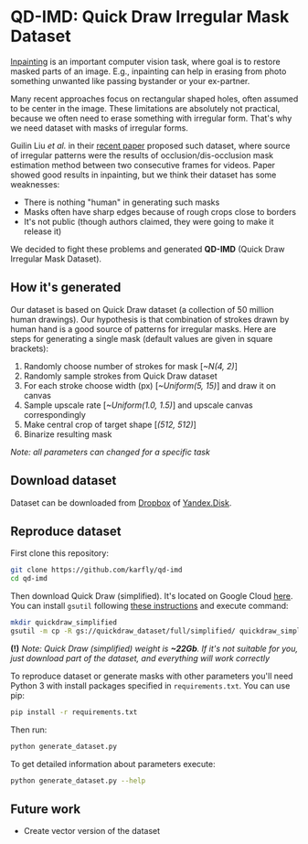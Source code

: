 # QD-IMD: Quick Draw Irregular Mask Dataset

[Inpainting](https://en.wikipedia.org/wiki/Inpainting) is an important computer vision task, where goal is to restore masked parts of an image. E.g., inpainting can help in erasing from photo something unwanted like passing bystander or your ex-partner.

Many recent approaches focus on rectangular shaped holes, often assumed to be center in the image. These limitations are absolutely not practical, because we often need to erase something with irregular form. That's why we need dataset with masks of irregular forms.

Guilin Liu *et al.* in their [recent paper](https://arxiv.org/abs/1804.07723) proposed such dataset, where source of irregular patterns were the results of occlusion/dis-occlusion mask estimation method between two consecutive frames for videos. Paper showed good results in inpainting, but we think their dataset has some weaknesses:
- There is nothing "human" in generating such masks
- Masks often have sharp edges because of rough crops close to borders
- It's not public (though authors claimed, they were going to make it release it)

We decided to fight these problems and generated **QD-IMD** (Quick Draw Irregular Mask Dataset).

## How it's generated
Our dataset is based on Quick Draw dataset (a collection of 50 million human drawings). Our hypothesis is that combination of strokes drawn by human hand is a good source of patterns for irregular masks. Here are steps for generating a single mask (default values are given in square brackets):
1. Randomly choose number of strokes for mask [*~N(4, 2)*]
2. Randomly sample strokes from Quick Draw dataset
3. For each stroke choose width (px) [*~Uniform(5, 15)*] and draw it on canvas
4. Sample upscale rate [*~Uniform(1.0, 1.5)*] and upscale canvas correspondingly
5. Make central crop of target shape [*(512, 512)*]
6. Binarize resulting mask

*Note: all parameters can changed for a specific task*

## Download dataset
Dataset can be downloaded from [Dropbox](https://www.dropbox.com/s/ui4zgw7dhe9v1ju/qd_imd.tar.gz?dl=0) of [Yandex.Disk](https://yadi.sk/d/6A5M-5ge3YKqXK).


## Reproduce dataset
First clone this repository:
```bash
git clone https://github.com/karfly/qd-imd
cd qd-imd
```

Then download Quick Draw (simplified). It's located on Google Cloud [here](https://console.cloud.google.com/storage/browser/quickdraw_dataset/full/simplified). You can install `gsutil` following [these instructions](https://cloud.google.com/storage/docs/gsutil_install) and execute command:
```bash
mkdir quickdraw_simplified
gsutil -m cp -R gs://quickdraw_dataset/full/simplified/ quickdraw_simplified
```

**(!)** *Note: Quick Draw (simplified) weight is **~22Gb**. If it's not suitable for you, just download part of the dataset, and everything will work correctly*
 
To reproduce dataset or generate masks with other parameters you'll need Python 3 with install packages specified in `requirements.txt`. You can use pip:
```bash
pip install -r requirements.txt
```

Then run:
```bash
python generate_dataset.py
```

To get detailed information about parameters execute:
```bash
python generate_dataset.py --help
```

## Future work
- Create vector version of the dataset


